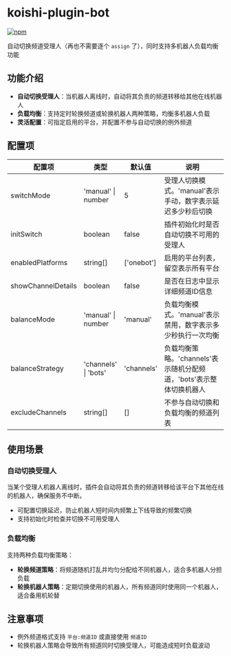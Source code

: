 # koishi-plugin-bot

[![npm](https://img.shields.io/npm/v/koishi-plugin-bot?style=flat-square)](https://www.npmjs.com/package/koishi-plugin-bot)

自动切换频道受理人（再也不需要逐个 `assign` 了），同时支持多机器人负载均衡功能

## 功能介绍

- **自动切换受理人**：当机器人离线时，自动将其负责的频道转移给其他在线机器人
- **负载均衡**：支持定时轮换频道或轮换机器人两种策略，均衡多机器人负载
- **灵活配置**：可指定启用的平台，并配置不参与自动切换的例外频道

## 配置项

| 配置项 | 类型 | 默认值 | 说明 |
|-------|------|-------|------|
| switchMode | 'manual' \| number | 5 | 受理人切换模式。'manual'表示手动，数字表示延迟多少秒后切换 |
| initSwitch | boolean | false | 插件初始化时是否自动切换不可用的受理人 |
| enabledPlatforms | string[] | ['onebot'] | 启用的平台列表，留空表示所有平台 |
| showChannelDetails | boolean | false | 是否在日志中显示详细频道ID信息 |
| balanceMode | 'manual' \| number | 'manual' | 负载均衡模式。'manual'表示禁用，数字表示多少秒执行一次均衡 |
| balanceStrategy | 'channels' \| 'bots' | 'channels' | 负载均衡策略。'channels'表示随机分配频道，'bots'表示整体切换机器人 |
| excludeChannels | string[] | [] | 不参与自动切换和负载均衡的频道列表 |

## 使用场景

### 自动切换受理人

当某个受理人机器人离线时，插件会自动将其负责的频道转移给该平台下其他在线的机器人，确保服务不中断。

- 可配置切换延迟，防止机器人短时间内频繁上下线导致的频繁切换
- 支持初始化时检查并切换不可用受理人

### 负载均衡

支持两种负载均衡策略：

- **轮换频道策略**：将频道随机打乱并均匀分配给不同机器人，适合多机器人分担负载
- **轮换机器人策略**：定期切换使用的机器人，所有频道同时使用同一个机器人，适合备用机轮替

## 注意事项

- 例外频道格式支持 `平台:频道ID` 或直接使用 `频道ID`
- 轮换机器人策略会导致所有频道同时切换受理人，可能造成短时负载波动
